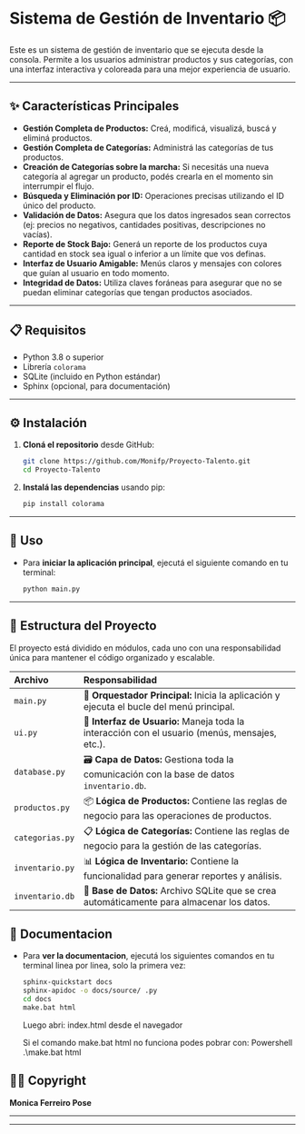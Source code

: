 # Sistema de Gestión de Inventario 📦

Este es un sistema de gestión de inventario que se ejecuta desde la consola. Permite a los usuarios administrar productos y sus categorías, con una interfaz interactiva y coloreada para una mejor experiencia de usuario.

-----

## ✨ Características Principales

  * **Gestión Completa de Productos:** Creá, modificá, visualizá, buscá y eliminá productos.
  * **Gestión Completa de Categorías:** Administrá las categorías de tus productos.
  * **Creación de Categorías sobre la marcha:** Si necesitás una nueva categoría al agregar un producto, podés crearla en el momento sin interrumpir el flujo.
  * **Búsqueda y Eliminación por ID:** Operaciones precisas utilizando el ID único del producto.
  * **Validación de Datos:** Asegura que los datos ingresados sean correctos (ej: precios no negativos, cantidades positivas, descripciones no vacías).
  * **Reporte de Stock Bajo:** Generá un reporte de los productos cuya cantidad en stock sea igual o inferior a un límite que vos definas.
  * **Interfaz de Usuario Amigable:** Menús claros y mensajes con colores que guían al usuario en todo momento.
  * **Integridad de Datos:** Utiliza claves foráneas para asegurar que no se puedan eliminar categorías que tengan productos asociados.

-----

## 📋 Requisitos

  * Python 3.8 o superior
  * Librería `colorama`
  * SQLite (incluido en Python estándar)
  * Sphinx (opcional, para documentación)

-----

## ⚙️ Instalación

1.  **Cloná el repositorio** desde GitHub:

    ```bash
    git clone https://github.com/Monifp/Proyecto-Talento.git
    cd Proyecto-Talento
    ```

2.  **Instalá las dependencias** usando pip:

    ```bash
    pip install colorama
    ```

-----

## 🚀 Uso

  * Para **iniciar la aplicación principal**, ejecutá el siguiente comando en tu terminal:

    ```bash
    python main.py
    ```


-----

## 📂 Estructura del Proyecto

El proyecto está dividido en módulos, cada uno con una responsabilidad única para mantener el código organizado y escalable.

| Archivo | Responsabilidad |
| :--- | :--- |
| `main.py` | 🧠 **Orquestador Principal:** Inicia la aplicación y ejecuta el bucle del menú principal. |
| `ui.py` | 🎨 **Interfaz de Usuario:** Maneja toda la interacción con el usuario (menús, mensajes, etc.). |
| `database.py`| 🗃️ **Capa de Datos:** Gestiona toda la comunicación con la base de datos `inventario.db`. |
| `productos.py`| 📦 **Lógica de Productos:** Contiene las reglas de negocio para las operaciones de productos. |
| `categorias.py`| 📋 **Lógica de Categorías:** Contiene las reglas de negocio para la gestión de las categorías. |
| `inventario.py`| 📊 **Lógica de Inventario:** Contiene la funcionalidad para generar reportes y análisis. |
| `inventario.db`| 💾 **Base de Datos:** Archivo SQLite que se crea automáticamente para almacenar los datos. |


## 📖 Documentacion

  * Para **ver la documentacion**, ejecutá los siguientes comandos en tu terminal linea por linea, solo la primera vez:

    ```bash
    sphinx-quickstart docs
    sphinx-apidoc -o docs/source/ .py
    cd docs
    make.bat html
    ```
    Luego abri: 
    index.html desde el navegador

    Si el comando make.bat html no funciona podes pobrar con:
    Powershell
    .\make.bat html

## 🧑‍💻 Copyright

**Monica Ferreiro Pose**

---
-----